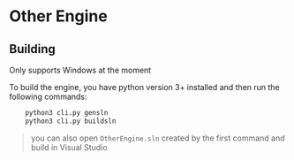 # Other Engine

## Building

Only supports Windows at the moment

To build the engine, you have python version 3+ installed and then run the following commands:

```bash
    python3 cli.py gensln
    python3 cli.py buildsln
```
> you can also open `OtherEngine.sln` created by the first command and build in Visual Studio



